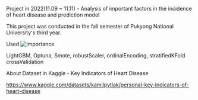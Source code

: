 Project in 2022(11.09 ~ 11.11) - Analysis of important factors in the incidence of heart disease and prediction model

This project was conducted in the fall semester of Pukyong National University's third year.

Used ![importance](https://user-images.githubusercontent.com/98952505/209425827-4ddae5f9-2550-4f3a-b339-50afecf166ce.png)

LightGBM, Optuna, Smote, robustScaler, ordinalEncoding, stratifiedKFold crossValidation

About Dataset in Kaggle - Key Indicators of Heart Disease

https://www.kaggle.com/datasets/kamilpytlak/personal-key-indicators-of-heart-disease

